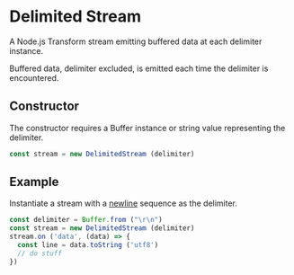 # Delimited Stream

A Node.js Transform stream emitting buffered data at each delimiter instance.

Buffered data, delimiter excluded, is emitted each time the delimiter is encountered.

## Constructor

The constructor requires a Buffer instance or string value representing the delimiter.

```js
const stream = new DelimitedStream (delimiter)
```

## Example

Instantiate a stream with a [newline](https://en.wikipedia.org/wiki/Newline) sequence as the delimiter.


```js
const delimiter = Buffer.from ("\r\n")
const stream = new DelimitedStream (delimiter)
stream.on ('data', (data) => {
  const line = data.toString ('utf8')
  // do stuff
})
```

